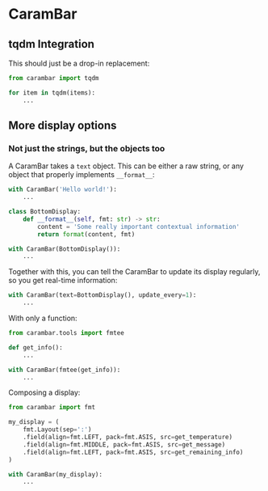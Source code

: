 # CaramBar

## tqdm Integration

This should just be a drop-in replacement:

```py
from carambar import tqdm

for item in tqdm(items):
    ...
```

## More display options

### Not just the strings, but the objects too

A CaramBar takes a `text` object. This can be either a raw string, or any object that properly implements `__format__`:

```py
with CaramBar('Hello world!'):
    ...
```

```py
class BottomDisplay:
    def __format__(self, fmt: str) -> str:
        content = 'Some really important contextual information'
        return format(content, fmt)

with CaramBar(BottomDisplay()):
    ...
```
Together with this, you can tell the CaramBar to update its display regularly, so you get real-time information:

```py
with CaramBar(text=BottomDisplay(), update_every=1):
    ...
```
With only a function:
```py
from carambar.tools import fmtee

def get_info():
    ...

with CaramBar(fmtee(get_info)):
    ...
```
Composing a display:
```py
from carambar import fmt

my_display = (
    fmt.Layout(sep=':')
    .field(align=fmt.LEFT, pack=fmt.ASIS, src=get_temperature)
    .field(align=fmt.MIDDLE, pack=fmt.ASIS, src=get_message)
    .field(align=fmt.LEFT, pack=fmt.ASIS, src=get_remaining_info)
)

with CaramBar(my_display):
    ...
```